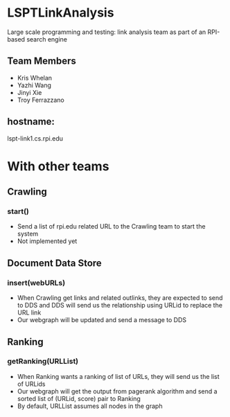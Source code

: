# LSPTLinkAnalysis
Large scale programming and testing: link analysis team as part of an RPI-based search engine

##  Team Members
- Kris Whelan
- Yazhi Wang
- Jinyi Xie
- Troy Ferrazzano

## hostname: 
lspt-link1.cs.rpi.edu

# With other teams

## Crawling
### start()
- Send a list of rpi.edu related URL to the Crawling team to start the system
- Not implemented yet

## Document Data Store
### insert(webURLs)
- When Crawling get links and related outlinks, they are expected to send to DDS and DDS will send us the relationship using URLid to replace the URL link
- Our webgraph will be updated and send a message to DDS

## Ranking
### getRanking(URLList)
- When Ranking wants a ranking of list of URLs, they will send us the list of URLids
- Our webgraph will get the output from pagerank algorithm and send a sorted list of (URLid, score) pair to Ranking
- By default, URLList assumes all nodes in the graph
